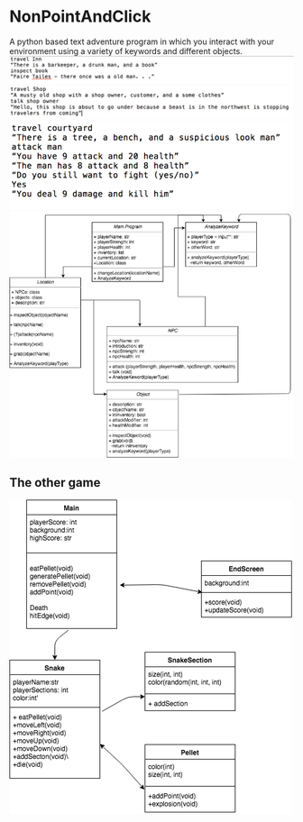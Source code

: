 # NonPointAndClick
A python based text adventure program in which you interact with your environment using a variety of keywords and different objects.
![](https://github.com/DoubekSeth/NonPointAndClick/blob/master/Images/Screen%20Shot%202018-02-26%20at%201.56.50%20PM.png)
![](https://github.com/DoubekSeth/NonPointAndClick/blob/master/Images/Screen%20Shot%202018-02-26%20at%202.00.18%20PM.png)
![](https://github.com/DoubekSeth/NonPointAndClick/blob/master/Images/Screen%20Shot%202018-02-26%20at%202.03.29%20PM.png)
![](https://github.com/DoubekSeth/NonPointAndClick/blob/master/Images/Non-point%20and%20click.png)
## The other game
![](https://github.com/DoubekSeth/NonPointAndClick/blob/master/Images/Snake%20game.png)
